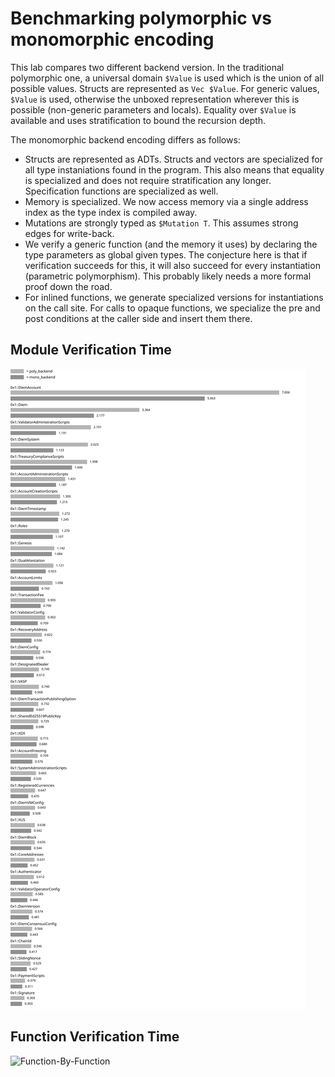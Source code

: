 # Benchmarking polymorphic vs monomorphic encoding

This lab compares two different backend version. In the traditional polymorphic one, a universal domain `$Value` is
used which is the union of all possible values. Structs are represented as `Vec $Value`. For generic values, `$Value` is
used, otherwise the unboxed representation wherever this is possible (non-generic parameters and locals). Equality
over `$Value` is available and uses stratification to bound the recursion depth.

The monomorphic backend encoding differs as follows:
- Structs are represented as ADTs. Structs and vectors are specialized for all type instaniations found in the program.
This also means that equality is specialized and does not require stratification any longer. Specification functions are
specialized as well.
- Memory is specialized. We now access memory via a single address index as the type index is compiled away.
- Mutations are strongly typed as `$Mutation T`. This assumes strong edges for write-back.
- We verify a generic function (and the memory it uses) by declaring the type parameters as global given types. The
conjecture here is that if verification succeeds for this, it will also succeed for every instantiation (parametric
polymorphism). This probably likely needs a more formal proof down the road.
- For inlined functions, we generate specialized versions for instantiations on the call site. For calls to opaque
functions, we specialize the pre and post conditions at the caller side and insert them there.

## Module Verification Time

![Module-By-Module](mod_by_mod.svg)

## Function Verification Time

![Function-By-Function](fun_by_fun.svg)
